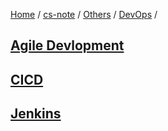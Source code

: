 [Home](https://mengxianbin.github.io) /
[cs-note](https://mengxianbin.github.io/cs-note/content) /
[Others](https://mengxianbin.github.io/cs-note/content/Others) /
[DevOps](https://mengxianbin.github.io/cs-note/content/Others/DevOps) /

## [Agile Devlopment](https://mengxianbin.github.io/cs-note/content/Others/DevOps/Agile%20Devlopment)

## [CICD](https://mengxianbin.github.io/cs-note/content/Others/DevOps/CICD)

## [Jenkins](https://mengxianbin.github.io/cs-note/content/Others/DevOps/Jenkins)
